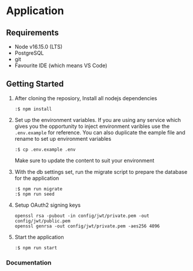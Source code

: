 # Application

## Requirements
- Node v16.15.0 (LTS)
- PostgreSQL
- git
- Favourite IDE (which means VS Code)

## Getting Started

1. After cloning the reposiory, Install all nodejs dependencies
   ```
   :$ npm install
   ```
2. Set up the environment variables. If you are using any service which gives you the opportunity to inject environment varibles use the `.env.example` for reference. You can also duplicate the eample file and rename to set up environment variables
    ```
    :$ cp .env.example .env
    ```
   Make sure to update the content to suit your environment

3. With the db settings set, run the migrate script to prepare the database for the application
   ```
   :$ npm run migrate
   :$ npm run seed
   ```

4. Setup OAuth2 signing keys
   ```
   openssl rsa -pubout -in config/jwt/private.pem -out config/jwt/public.pem
   openssl genrsa -out config/jwt/private.pem -aes256 4096
   ```

5. Start the application
   ```
   :$ npm run start
   ```




### Documentation

